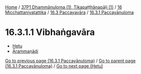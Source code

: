 
[Home](/) / [37P1 Dhammānuloma (1), Tikapaṭṭhānapāḷi (1)](../../../../37P1.md) / [16 Micchattaniyatattika](../../../16.md) / [16.3 Paccayavāra](../../16.3.md) / [16.3.1 Paccayānuloma](../16.3.1.md)

# 16.3.1.1 Vibhaṅgavāra

* [Hetu](16.3.1.1/Hetu.md)
* [Ārammaṇādi](16.3.1.1/Arammanadi.md)

[Go to previous page (16.3.1 Paccayānuloma)](../16.3.1.md) / [Go to parent page (16.3.1 Paccayānuloma)](../16.3.1.md) / [Go to next page (Hetu)](16.3.1.1/Hetu.md)


